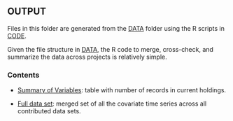 ## OUTPUT

Files in this folder are generated from the [DATA](https://github.com/SOLV-Code/Open-Source-Env-Cov-PacSalmon/tree/main/DATA) folder using the R scripts in [CODE](https://github.com/SOLV-Code/Open-Source-Env-Cov-PacSalmon/tree/main/CODE).


Given the file structure in [DATA](https://github.com/SOLV-Code/Open-Source-Env-Cov-PacSalmon/tree/main/DATA), the R code to merge, cross-check, and summarize the data across projects is relatively simple.


### Contents

* [Summary of Variables](https://github.com/SOLV-Code/Open-Source-Env-Cov-PacSalmon/blob/main/OUTPUT/SummaryOfVariables.csv): table with number of records in current holdings.


* [Full data set](https://github.com/SOLV-Code/Open-Source-Env-Cov-PacSalmon/blob/main/OUTPUT/Merged_CovariateSet.csv): merged set of all the covariate time series across all contributed data sets.

